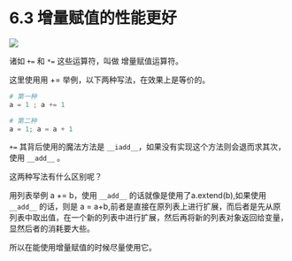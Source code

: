 # 6.3 增量赋值的性能更好
![](http://image.iswbm.com/20200804124133.png)

诸如 `+=` 和 `*=` 这些运算符，叫做 增量赋值运算符。

这里使用用 += 举例，以下两种写法，在效果上是等价的。

```python
# 第一种
a = 1 ; a += 1

# 第二种
a = 1; a = a + 1
```

`+=` 其背后使用的魔法方法是 `__iadd__`，如果没有实现这个方法则会退而求其次，使用 `__add__` 。

这两种写法有什么区别呢？

用列表举例 a += b，使用 `__add__` 的话就像是使用了a.extend(b),如果使用 `__add__` 的话，则是 a = a+b,前者是直接在原列表上进行扩展，而后者是先从原列表中取出值，在一个新的列表中进行扩展，然后再将新的列表对象返回给变量，显然后者的消耗要大些。

所以在能使用增量赋值的时候尽量使用它。


